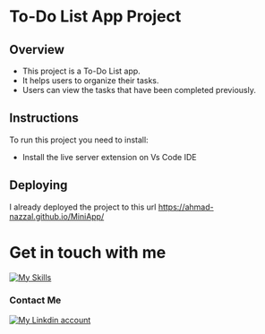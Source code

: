 # To-Do List App Project
## Overview
- This project is a To-Do List app.
- It helps users to organize their tasks.
- Users can view the tasks that have been completed previously.
## Instructions
To run this project you need to install:
- Install the live server extension on Vs Code IDE
## Deploying
I already deployed the project to this url https://ahmad-nazzal.github.io/MiniApp/
# Get in touch with me
[![My Skills](https://skillicons.dev/icons?i=js,html,css,mysql,php)](https://ahmad-nazzal-portfolio.netlify.app/)
### Contact Me
[![My Linkdin account](https://skillicons.dev/icons?i=linkedin)]([https://www.linkedin.com/in/zeiad-habbab/](https://www.linkedin.com/in/ahmad-nazzal-b21143265/))
